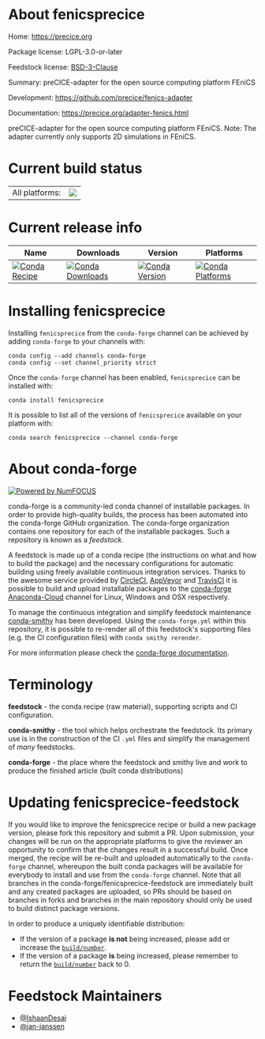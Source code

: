 About fenicsprecice
===================

Home: https://precice.org

Package license: LGPL-3.0-or-later

Feedstock license: [BSD-3-Clause](https://github.com/conda-forge/fenicsprecice-feedstock/blob/master/LICENSE.txt)

Summary: preCICE-adapter for the open source computing platform FEniCS

Development: https://github.com/precice/fenics-adapter

Documentation: https://precice.org/adapter-fenics.html

preCICE-adapter for the open source computing platform FEniCS.
Note: The adapter currently only supports 2D simulations in FEniCS.


Current build status
====================


<table><tr><td>All platforms:</td>
    <td>
      <a href="https://dev.azure.com/conda-forge/feedstock-builds/_build/latest?definitionId=14568&branchName=master">
        <img src="https://dev.azure.com/conda-forge/feedstock-builds/_apis/build/status/fenicsprecice-feedstock?branchName=master">
      </a>
    </td>
  </tr>
</table>

Current release info
====================

| Name | Downloads | Version | Platforms |
| --- | --- | --- | --- |
| [![Conda Recipe](https://img.shields.io/badge/recipe-fenicsprecice-green.svg)](https://anaconda.org/conda-forge/fenicsprecice) | [![Conda Downloads](https://img.shields.io/conda/dn/conda-forge/fenicsprecice.svg)](https://anaconda.org/conda-forge/fenicsprecice) | [![Conda Version](https://img.shields.io/conda/vn/conda-forge/fenicsprecice.svg)](https://anaconda.org/conda-forge/fenicsprecice) | [![Conda Platforms](https://img.shields.io/conda/pn/conda-forge/fenicsprecice.svg)](https://anaconda.org/conda-forge/fenicsprecice) |

Installing fenicsprecice
========================

Installing `fenicsprecice` from the `conda-forge` channel can be achieved by adding `conda-forge` to your channels with:

```
conda config --add channels conda-forge
conda config --set channel_priority strict
```

Once the `conda-forge` channel has been enabled, `fenicsprecice` can be installed with:

```
conda install fenicsprecice
```

It is possible to list all of the versions of `fenicsprecice` available on your platform with:

```
conda search fenicsprecice --channel conda-forge
```


About conda-forge
=================

[![Powered by
NumFOCUS](https://img.shields.io/badge/powered%20by-NumFOCUS-orange.svg?style=flat&colorA=E1523D&colorB=007D8A)](https://numfocus.org)

conda-forge is a community-led conda channel of installable packages.
In order to provide high-quality builds, the process has been automated into the
conda-forge GitHub organization. The conda-forge organization contains one repository
for each of the installable packages. Such a repository is known as a *feedstock*.

A feedstock is made up of a conda recipe (the instructions on what and how to build
the package) and the necessary configurations for automatic building using freely
available continuous integration services. Thanks to the awesome service provided by
[CircleCI](https://circleci.com/), [AppVeyor](https://www.appveyor.com/)
and [TravisCI](https://travis-ci.com/) it is possible to build and upload installable
packages to the [conda-forge](https://anaconda.org/conda-forge)
[Anaconda-Cloud](https://anaconda.org/) channel for Linux, Windows and OSX respectively.

To manage the continuous integration and simplify feedstock maintenance
[conda-smithy](https://github.com/conda-forge/conda-smithy) has been developed.
Using the ``conda-forge.yml`` within this repository, it is possible to re-render all of
this feedstock's supporting files (e.g. the CI configuration files) with ``conda smithy rerender``.

For more information please check the [conda-forge documentation](https://conda-forge.org/docs/).

Terminology
===========

**feedstock** - the conda recipe (raw material), supporting scripts and CI configuration.

**conda-smithy** - the tool which helps orchestrate the feedstock.
                   Its primary use is in the construction of the CI ``.yml`` files
                   and simplify the management of *many* feedstocks.

**conda-forge** - the place where the feedstock and smithy live and work to
                  produce the finished article (built conda distributions)


Updating fenicsprecice-feedstock
================================

If you would like to improve the fenicsprecice recipe or build a new
package version, please fork this repository and submit a PR. Upon submission,
your changes will be run on the appropriate platforms to give the reviewer an
opportunity to confirm that the changes result in a successful build. Once
merged, the recipe will be re-built and uploaded automatically to the
`conda-forge` channel, whereupon the built conda packages will be available for
everybody to install and use from the `conda-forge` channel.
Note that all branches in the conda-forge/fenicsprecice-feedstock are
immediately built and any created packages are uploaded, so PRs should be based
on branches in forks and branches in the main repository should only be used to
build distinct package versions.

In order to produce a uniquely identifiable distribution:
 * If the version of a package **is not** being increased, please add or increase
   the [``build/number``](https://docs.conda.io/projects/conda-build/en/latest/resources/define-metadata.html#build-number-and-string).
 * If the version of a package **is** being increased, please remember to return
   the [``build/number``](https://docs.conda.io/projects/conda-build/en/latest/resources/define-metadata.html#build-number-and-string)
   back to 0.

Feedstock Maintainers
=====================

* [@IshaanDesai](https://github.com/IshaanDesai/)
* [@jan-janssen](https://github.com/jan-janssen/)

